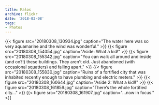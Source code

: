 ```yaml
---
title: Kalos
archive: flickr
date: '2018-03-08'
tags:
- Photos
---
```

{{< figure src="20180308_130934.jpg" caption="The water here was so very aquamarine and the wind was wonderful." >}}
{{< figure src="20180308_154054.jpg" caption="Aside: What a kid!" >}}
{{< figure src="20180308_155342.jpg" caption="You can walk all around and inside (and on?!) these buildings. They aren’t old. Just abandoned (with occasional squatters) and falling apart." >}}
{{< figure src="20180308_155830.jpg" caption="Ruins of a fortified city that was inhabited recently enough to have plumbing and electric meters." >}}
{{< figure src="20180308_160644.jpg" caption="Aside 2: What a kid!!" >}}
{{< figure src="20180308_161859.jpg" caption="There’s the whole fortified city..." >}}
{{< figure src="20180308_161907.jpg" caption="...now in focus." >}}
